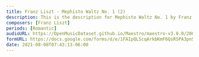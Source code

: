 ```yaml
---
title: Franz Liszt - Mephisto Waltz No. 1 (2)
description: This is the description for Mephisto Waltz No. 1 by Franz Liszt
composers: [Franz Liszt]
periods: [Romantic]
audioURL: https://OpenMusicDataset.github.io/Maestro/maestro-v3.0.0/2004/MIDI-Unprocessed_SMF_12_01_2004_01-05_ORIG_MID--AUDIO_12_R1_2004_10_Track10_wav.midi
formURL: https://docs.google.com/forms/d/e/1FAIpQLScqArkbKmF6QsRSPA3pnS2mgsJPUHL3Pd2dGTE_EcCGyp75xg/viewform
date: 2021-08-08T07:43:13-06:00
---
```

